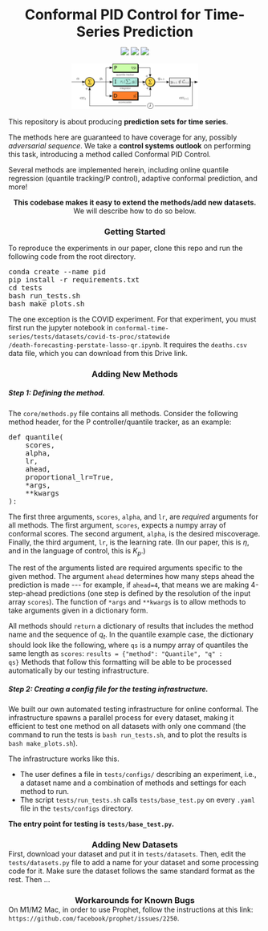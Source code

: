 <h1 align="center" style="margin-bottom:0px; border-bottom:0px; padding-bottom:0px">Conformal PID Control for Time-Series Prediction</h1>

<p align="center">
    <a style="text-decoration:none !important;" href="" alt="arXiv"><img src="https://img.shields.io/badge/paper-arXiv-red" /></a>
    <a style="text-decoration:none !important;" href="https://docs.conda.io/en/latest/miniconda.html" alt="package management"> <img src="https://img.shields.io/badge/conda-env-green" /></a>
    <a style="text-decoration:none !important;" href="https://opensource.org/licenses/MIT" alt="License"><img src="https://img.shields.io/badge/license-MIT-blue.svg" /></a>
</p>

<p align="center">
    <img width=50% src="https://github.com/aangelopoulos/conformal-time-series/blob/master/media/PID-simplified.svg">
</p>

<p>
This repository is about producing <b>prediction sets for time series</b>.

The methods here are guaranteed to have coverage for any, possibly <i>adversarial sequence</i>.
We take a <b>control systems outlook</b> on performing this task, introducing a method called <a style="text-decoration:none !important;" href="" alt="arXiv">Conformal PID Control</a>. 

Several methods are implemented herein, including online quantile regression (quantile tracking/P control), adaptive conformal prediction, and more!
</p>

<p align="center"> <b>This codebase makes it easy to extend the methods/add new datasets.</b>
We will describe how to do so below.
</p>

<h3 align="center" style="margin-bottom:0px; border-bottom:0px; padding-bottom:0px">Getting Started</h3>
<p>
To reproduce the experiments in our paper, clone this repo and run the following code from the root directory.
<pre>
conda create --name pid
pip install -r requirements.txt
cd tests
bash run_tests.sh
bash make_plots.sh
</pre>
</p>

The one exception is the COVID experiment. For that experiment, you must first run the jupyter notebook in <code>conformal-time-series/tests/datasets/covid-ts-proc/statewide
/death-forecasting-perstate-lasso-qr.ipynb</code>.
It requires the <code>deaths.csv</code> data file, which you can download from <a style="text-decoration:none !important;" href="https://drive.google.com/file/d/1p_l3bKJjypmJDmIZ0tqrwIZWDo8JDjvY/view?usp=sharing" alt="arXiv">this Drive link</a>.

<h3 align="center" style="margin-bottom:0px; border-bottom:0px; padding-bottom:0px">Adding New Methods</h3>

<h5>Step 1: Defining the method. </h5>
The <code>core/methods.py</code> file contains all methods.
Consider the following method header, for the P controller/quantile tracker, as an example:

<pre>
def quantile(
    scores,
    alpha,
    lr,
    ahead,
    proportional_lr=True,
    *args,
    **kwargs
):
</pre>
The first three arguments, <code>scores</code>, <code>alpha</code>, and <code>lr</code>, are <i>required</i> arguments for all methods.
The first argument, <code>scores</code>, expects a numpy array of conformal scores. The second argument, <code>alpha</code>, is the desired miscoverage. Finally, the third argument, <code>lr</code>, is the learning rate. (In our paper, this is $\eta$, and in the language of control, this is $K_p$.)

The rest of the arguments listed are required arguments specific to the given method. The argument <code>ahead</code> determines how many steps ahead the prediction is made --- for example, if <code>ahead=4</code>, that means we are making 4-step-ahead predictions (one step is defined by the resolution of the input array <code>scores</code>). The function of <code>*args</code> and <code>**kwargs</code> is to allow methods to take arguments given in a dictionary form.

All methods should <code>return</code> a dictionary of results that includes the method name and the sequence of $q_{t}$. In the quantile example case, the dictionary should look like the following, where <code>qs</code> is a numpy array of quantiles the same length as <code>scores</code>:
<code>results = {"method": "Quantile", "q" : qs}</code>
Methods that follow this formatting will be able to be processed automatically by our testing infrastructure.

<h5>Step 2: Creating a config file for the testing infrastructure.</h5>
We built our own automated testing infrastructure for online conformal.
The infrastructure spawns a parallel process for every dataset, making it efficient to test one method on all datasets with only one command (the command to run the tests is <code>bash run_tests.sh</code>, and to plot the results is <code>bash make_plots.sh</code>).

The infrastructure works like this.
<ul>
    <li>The user defines a file in <code>tests/configs/</code> describing an experiment, i.e., a dataset name and a combination of methods and settings for each method to run. </li>
    <li>The script <code>tests/run_tests.sh</code> calls <code>tests/base_test.py</code> on every <code>.yaml</code> file in the <code>tests/configs</code> directory.</li>
</ul>

<b>The entry point for testing is <code>tests/base_test.py</code>.</b> 

<h3 align="center" style="margin-bottom:0px; border-bottom:0px; padding-bottom:0px">Adding New Datasets</h3>
First, download your dataset and put it in <code>tests/datasets</code>.
Then, edit the <code>tests/datasets.py</code> file to add a name for your dataset and some processing code for it. 
Make sure the dataset follows the same standard format as the rest.
Then ...

<h3 align="center" style="margin-bottom:0px; border-bottom:0px; padding-bottom:0px">Workarounds for Known Bugs</h3>
On M1/M2 Mac, in order to use Prophet, follow the instructions at this link: <code>https://github.com/facebook/prophet/issues/2250</code>.
